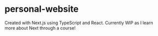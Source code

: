 # personal-website
Created with Next.js using TypeScript and React. Currently WIP as I learn more about Next through a course!
